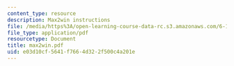 ```yaml
---
content_type: resource
description: Max2win instructions
file: /media/https%3A/open-learning-course-data-rc.s3.amazonaws.com/6-111-introductory-digital-systems-laboratory-fall-2002/e03d10cf5641f7664d322f500c4a201e_max2win.pdf
file_type: application/pdf
resourcetype: Document
title: max2win.pdf
uid: e03d10cf-5641-f766-4d32-2f500c4a201e
---
```

